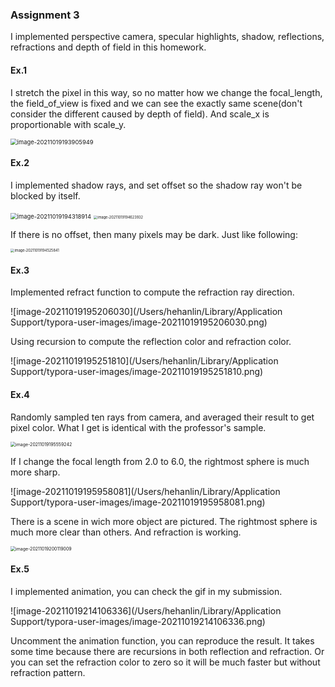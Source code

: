### Assignment 3

I implemented perspective camera, specular highlights, shadow, reflections, refractions and depth of field in this homework.

#### Ex.1

I stretch the pixel in this way, so no matter how we change the focal_length, the field_of_view is fixed and we can see the exactly same scene(don't consider the different caused by depth of field). And scale_x is proportionable with scale_y.

<img src="/Users/hehanlin/Library/Application Support/typora-user-images/image-20211019193905949.png" alt="image-20211019193905949" style="zoom: 67%;" />

#### Ex.2

I implemented shadow rays, and set offset so the shadow ray won't be blocked by itself.

<img src="/Users/hehanlin/Library/Application Support/typora-user-images/image-20211019194318914.png" alt="image-20211019194318914" style="zoom:67%;" />

<img src="/Users/hehanlin/Library/Application Support/typora-user-images/image-20211019194623932.png" alt="image-20211019194623932" style="zoom:40%;" />

If there is no offset, then many pixels may be dark. Just like following:

<img src="/Users/hehanlin/Library/Application Support/typora-user-images/image-20211019194525841.png" alt="image-20211019194525841" style="zoom:40%;" />

<div STYLE="page-break-after: always;"></div>

#### Ex.3

Implemented refract function to compute the refraction ray direction.

![image-20211019195206030](/Users/hehanlin/Library/Application Support/typora-user-images/image-20211019195206030.png)

Using recursion to compute the reflection color and refraction color.

![image-20211019195251810](/Users/hehanlin/Library/Application Support/typora-user-images/image-20211019195251810.png)

<div STYLE="page-break-after: always;"></div>

#### Ex.4

Randomly sampled ten rays from camera, and averaged their result to get pixel color. What I get is identical with the professor's sample.

<img src="/Users/hehanlin/Library/Application Support/typora-user-images/image-20211019195559242.png" alt="image-20211019195559242" style="zoom:50%;" />

If I change the focal length from 2.0 to 6.0, the rightmost sphere is much more sharp.

![image-20211019195958081](/Users/hehanlin/Library/Application Support/typora-user-images/image-20211019195958081.png)

There is a scene in wich more object are pictured. The rightmost sphere is much more clear than others. And refraction is working.

<img src="/Users/hehanlin/Library/Application Support/typora-user-images/image-20211019200119009.png" alt="image-20211019200119009" style="zoom:50%;" />

<div STYLE="page-break-after: always;"></div>

#### Ex.5

I implemented animation, you can check the gif in my submission.

![image-20211019214106336](/Users/hehanlin/Library/Application Support/typora-user-images/image-20211019214106336.png)

Uncomment the animation function, you can reproduce the result. It takes some time because there are recursions in both reflection and refraction. Or you can set the refraction color to zero so it will be much faster but without refraction pattern.